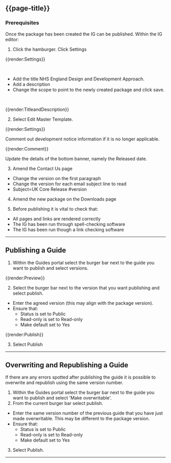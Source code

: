 ## {{page-title}}

### Prerequisites

Once the package has been created the IG can be published. Within the IG editor:
1. Click the hamburger. Click Settings

{{render:Settings}}

<br>

- Add the title NHS England Design and Development Approach. 
- Add a description
- Change the scope to point to the newly created package and click save.

<br>

{{render:TitleandDescription}}

2. Select Edit Master Template.

{{render:Settings}}

Comment out development notice information if it is no longer applicable.

{{render:Comment}}

Update the details of the bottom banner, namely the Released date.

3. Amend the Contact Us page
- Change the version on the first paragraph
- Change the version for each email subject line to read
- Subject=UK Core Release #version

4. Amend the new package on the Downloads page

5. Before publishing it is vital to check that:
- All pages and links are rendered correctly
- The IG has been run through spell-checking software
- The IG has been run though a link checking software

-----------------------------------

## Publishing a Guide

1. Within the Guides portal select the burger bar next to the guide you want to publish and select versions.

{{render:Preview}}

2. Select the burger bar next to the version that you want publishing and select publish.
- Enter the agreed version (this may align with the package version).
- Ensure that:
   - Status is set to Public
   - Read-only is set to Read-only
   - Make default set to Yes

{{render:Publish}}

3. Select Publish

-----------------------------------

## Overwriting and Republishing a Guide

If there are any errors spotted after publishing the guide it is possible to overwrite and republish using the same version number.

1. Within the Guides portal select the burger bar next to the guide you want to publish and select 'Make overwritable'.
2. From the current burger bar select publish.

- Enter the same version number of the previous guide that you have just made overwritable. This may be different to the package version.
- Ensure that:
   - Status is set to Public
   - Read-only is set to Read-only
   - Make default set to Yes

3. Select Publish.

-----
